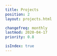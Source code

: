 ```yaml
---
title: Projects
position: 2
layout: projects.html

changefreq: monthly
lastmod: 2020-04-17
priority: 0.8

isIndex: true
---
```

